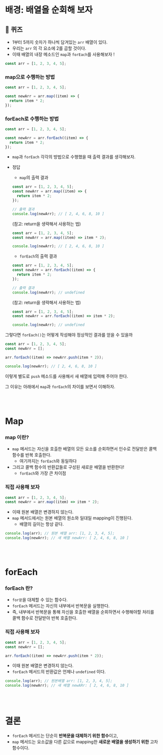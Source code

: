 # 배경: 배열을 순회해 보자

## 🚀 퀴즈

- 1부터 5까지 숫자가 하나씩 담겨있는 `arr` 배열이 있다.
- 우리는 `arr` 의 각 요소에 2를 곱할 것이다.
- 이때 배열의 내장 메소드인 `map`과 `forEach`를 사용해보자 !

```jsx
const arr = [1, 2, 3, 4, 5];
```

### map으로 수행하는 방법

```jsx
const arr = [1, 2, 3, 4, 5];

const newArr = arr.map((item) => {
  return item * 2;
});
```

### forEach로 수행하는 방법

```jsx
const arr = [1, 2, 3, 4, 5];

const newArr = arr.forEach((item) => {
  return item * 2;
});
```

- `map`과 `forEach` 각각의 방법으로 수행했을 때 출력 결과를 생각해보자.
- 정답

  - `map`의 출력 결과

  ```jsx
  const arr = [1, 2, 3, 4, 5];
  const newArr = arr.map((item) => {
    return item * 2;
  });

  // 출력 결과
  console.log(newArr); // [ 2, 4, 6, 8, 10 ]
  ```

  (참고: return을 생략해서 사용하는 법)

  ```jsx
  const arr = [1, 2, 3, 4, 5];
  const newArr = arr.map((item) => item * 2);

  console.log(newArr); // [ 2, 4, 6, 8, 10 ]
  ```

  - `forEach`의 출력 결과

  ```jsx
  const arr = [1, 2, 3, 4, 5];
  const newArr = arr.forEach((item) => {
    return item * 2;
  });

  // 출력 결과
  console.log(newArr); // undefined
  ```

  (참고: return을 생략해서 사용하는 법)

  ```jsx
  const arr = [1, 2, 3, 4, 5];
  const newArr = arr.forEach((item) => item * 2);

  console.log(newArr); // undefined
  ```

그렇다면 `forEach()`는 어떻게 작성해야 정상적인 결과를 얻을 수 있을까

```jsx
const arr = [1, 2, 3, 4, 5];
const newArr = [];

arr.forEach((item) => newArr.push(item * 2));

console.log(newArr); // [ 2, 4, 6, 8, 10 ]
```

이렇게 별도로 `push` 메소드를 사용해서 새 배열에 입력해 주어야 한다.

그 이유는 아래에서 `map`과 `forEach`의 차이를 보면서 이해하자.

<br/>
<br/>

# Map

### map 이란?

- `map` 메서드는 자신을 호출한 배열의 모든 요소를 순회하면서 인수로 전달받은 콜백 함수를 반복 호출한다.
  - 여기까지는 `forEach`와 동일하다
- 그리고 콜백 함수의 반환값들로 구성된 새로운 배열을 반환한다!
  - `forEach`와 가장 큰 차이점

### 직접 사용해 보자

```jsx
const arr = [1, 2, 3, 4, 5];
const newArr = arr.map((item) => item * 2);
```

- 이때 원본 배열은 변경하지 않는다.
- `map` 메서드에서는 원본 배열의 원소와 일대일 mapping이 진행된다.
  - 배열의 길이는 항상 같다.

```jsx
console.log(arr); // 원본 배열 arr: [1, 2, 3, 4, 5];
console.log(newArr); // 새 배열 newArr: [ 2, 4, 6, 8, 10 ]
```

<br/>
<br/>

# forEach

### forEach 란?

- `for문`을 대체할 수 있는 함수다.
- `forEach` 메서드는 자신의 내부에서 반복문을 실행한다.
- 즉, 내부에서 반복문을 통해 자신을 호출한 배열을 순회하면서 수행해야할 처리를 콜백 함수로 전달받아 반복 호출한다.

### 직접 사용해 보자

```jsx
const arr = [1, 2, 3, 4, 5];
const newArr = [];

arr.forEach((item) => newArr.push(item * 2));
```

- 이때 원본 배열은 변경하지 않는다.
- `forEach` 메서드의 반환값은 언제나 `undefined` 이다.

```jsx
console.log(arr); // 원본배열 arr: [1, 2, 3, 4, 5];
console.log(newArr); // 새 배열 newARr: [ 2, 4, 6, 8, 10 ]
```

<br/>
<br/>

# 결론

- `forEach` 메서드는 단순히 **반복문을 대체하기 위한 함수**이고,
- `map` 메서드는 요소값을 다른 값으로 mapping한 **새로운 배열을 생성하기 위한** 고차함수이다.
